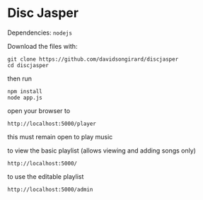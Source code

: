 Disc Jasper
==========

Dependencies:
`nodejs`

Download the files with:

    git clone https://github.com/davidsongirard/discjasper
    cd discjasper

then run

    npm install
    node app.js

open your browser to 

    http://localhost:5000/player

this must remain open to play music

to view the basic playlist (allows viewing and adding songs only)

    http://localhost:5000/

to use the editable playlist

    http://localhost:5000/admin
